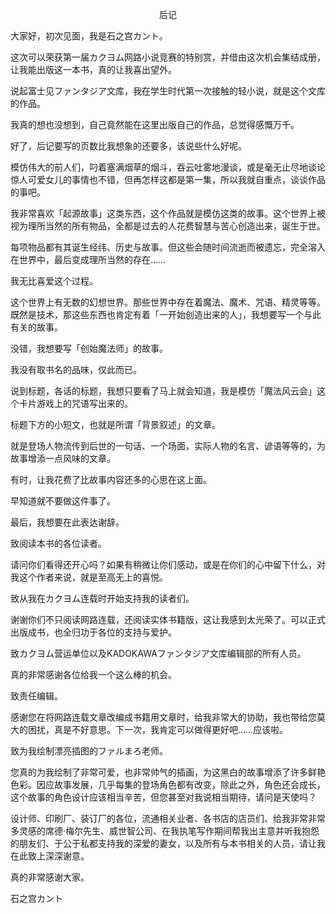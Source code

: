 <p align="center">后记</p>

大家好，初次见面，我是石之宫カント。

这次可以荣获第一届カクヨム网路小说竞赛的特别赏，并借由这次机会集结成册，让我能出版这一本书，真的让我喜出望外。

说起富士见ファンタジア文库，我在学生时代第一次接触的轻小说，就是这个文库的作品。

我真的想也没想到，自己竟然能在这里出版自己的作品，总觉得感慨万千。

好了，后记要写的页数比我想象的还要多，该说些什么好呢。

模仿伟大的前人们，叼着塞满烟草的烟斗，吞云吐雾地漫谈，或是毫无止尽地谈论惊人可爱女儿的事情也不错，但再怎样这都是第一集，所以我就自重点，谈谈作品的事吧。

我非常喜欢「起源故事」这类东西，这个作品就是模仿这类的故事。这个世界上被视为理所当然的所有物品，全都是过去的人花费智慧与苦心创造出来，诞生于世。

每项物品都有其诞生经纬、历史与故事。但这些会随时间流逝而被遗忘，完全溶入在世界中，最后变成理所当然的存在……

我无比喜爱这个过程。

这个世界上有无数的幻想世界。那些世界中存在着魔法、魔术、咒语、精灵等等。既然是技术，那这些东西也肯定有着「一开始创造出来的人」，我想要写一个与此有关的故事。

没错，我想要写「创始魔法师」的故事。

我没有取书名的品味，仅此而已。

说到标题，各话的标题，我想只要看了马上就会知道，我是模仿「魔法风云会」这个卡片游戏上的咒语写出来的。

标题下方的小短文，也就是所谓「背景叙述」的文章。

就是登场人物流传到后世的一句话、一个场面，实际人物的名言、谚语等等的，为故事增添一点风味的文章。

有时，让我花费了比故事内容还多的心思在这上面。

早知道就不要做这件事了。

最后，我想要在此表达谢辞。

致阅读本书的各位读者。

请问你们看得还开心吗？如果有稍微让你们感动，或是在你们的心中留下什么，对我这个作者来说，就是至高无上的喜悦。

致从我在カクヨム连载时开始支持我的读者们。

谢谢你们不只阅读网路连载，还阅读实体书籍版，这让我感到太光荣了。可以正式出版成书，也全归功于各位的支持与爱护。

致カクヨム营运单位以及KADOKAWAファンタジア文库编辑部的所有人员。

真的非常感谢各位给我一个这么棒的机会。

致责任编辑。

感谢您在将网路连载文章改编成书籍用文章时，给我非常大的协助，我也带给您莫大的困扰，真是不好意思。下一次，我肯定可以做得更好吧……应该啦。

致为我绘制漂亮插图的ファルまろ老师。

您真的为我绘制了非常可爱，也非常帅气的插画，为这黑白的故事增添了许多鲜艳色彩。因应故事发展，几乎每集的登场角色都有改变，除此之外，角色还会成长，这个故事的角色设计应该相当辛苦，但您甚至对我说相当期待，请问是天使吗？

设计师、印刷厂、装订厂的各位，流通相关业者、各书店的店员们、给我非常非常多灵感的席德·梅尔先生、威世智公司、在我执笔写作期间帮我出主意并听我抱怨的朋友们、于公于私都支持我的深爱的妻女，以及所有与本书相关的人员，请让我在此致上深深谢意。

真的非常感谢大家。

石之宫カント

